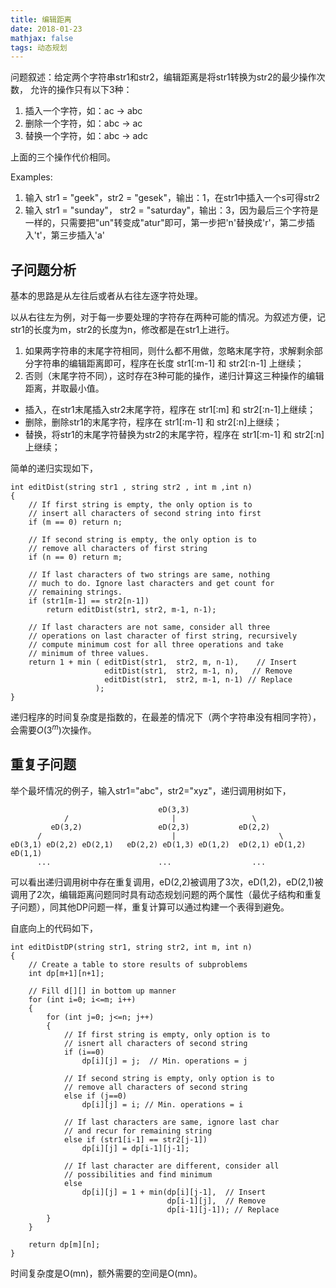 ```yaml
---
title: 编辑距离
date: 2018-01-23
mathjax: false
tags: 动态规划
---
```


问题叙述：给定两个字符串str1和str2，编辑距离是将str1转换为str2的最少操作次数，
允许的操作只有以下3种：

1. 插入一个字符，如：ac -> abc
2. 删除一个字符，如：abc -> ac
3. 替换一个字符，如：abc -> adc

上面的三个操作代价相同。

Examples:

1. 输入 str1 = "geek"，str2 = "gesek"，输出：1，在str1中插入一个s可得str2
2. 输入 str1 = "sunday"， str2 = "saturday"，输出：3，因为最后三个字符是一样的，只需要把"un"转变成"atur"即可，第一步把'n'替换成'r'，第二步插入't'，第三步插入'a'

## 子问题分析

基本的思路是从左往后或者从右往左逐字符处理。

以从右往左为例，对于每一步要处理的字符存在两种可能的情况。为叙述方便，记str1的长度为m，str2的长度为n，修改都是在str1上进行。

1. 如果两字符串的末尾字符相同，则什么都不用做，忽略末尾字符，求解剩余部分字符串的编辑距离即可，程序在长度 str1[:m-1] 和 str2[:n-1] 上继续；
2. 否则（末尾字符不同），这时存在3种可能的操作，递归计算这三种操作的编辑距离，并取最小值。
  - 插入，在str1末尾插入str2末尾字符，程序在 str1[:m] 和 str2[:n-1]上继续；
  - 删除，删除str1的末尾字符，程序在 str1[:m-1] 和 str2[:n]上继续；
  - 替换，将str1的末尾字符替换为str2的末尾字符，程序在 str1[:m-1] 和 str2[:n]上继续；

简单的递归实现如下，
```
int editDist(string str1 , string str2 , int m ,int n)
{
    // If first string is empty, the only option is to
    // insert all characters of second string into first
    if (m == 0) return n;
 
    // If second string is empty, the only option is to
    // remove all characters of first string
    if (n == 0) return m;
 
    // If last characters of two strings are same, nothing
    // much to do. Ignore last characters and get count for
    // remaining strings.
    if (str1[m-1] == str2[n-1])
        return editDist(str1, str2, m-1, n-1);
 
    // If last characters are not same, consider all three
    // operations on last character of first string, recursively
    // compute minimum cost for all three operations and take
    // minimum of three values.
    return 1 + min ( editDist(str1,  str2, m, n-1),    // Insert
                     editDist(str1,  str2, m-1, n),   // Remove
                     editDist(str1,  str2, m-1, n-1) // Replace
                   );
}
```
递归程序的时间复杂度是指数的，在最差的情况下（两个字符串没有相同字符），会需要$O(3^m)$次操作。

## 重复子问题

举个最坏情况的例子，输入str1="abc"，str2="xyz"，递归调用树如下，

```
                                 eD(3,3)
            /                       |                 \         
         eD(3,2)                 eD(2,3)           eD(2,2)
      /                             |                       \
eD(3,1) eD(2,2) eD(2,1)   eD(2,2) eD(1,3) eD(1,2)  eD(2,1) eD(1,2) eD(1,1)
      ...                        ...                  ... 
```

可以看出递归调用树中存在重复调用，eD(2,2)被调用了3次，eD(1,2)，eD(2,1)被调用了2次，编辑距离问题同时具有动态规划问题的两个属性（最优子结构和重复子问题），同其他DP问题一样，重复计算可以通过构建一个表得到避免。

自底向上的代码如下，
```
int editDistDP(string str1, string str2, int m, int n)
{
    // Create a table to store results of subproblems
    int dp[m+1][n+1];
 
    // Fill d[][] in bottom up manner
    for (int i=0; i<=m; i++)
    {
        for (int j=0; j<=n; j++)
        {
            // If first string is empty, only option is to
            // isnert all characters of second string
            if (i==0)
                dp[i][j] = j;  // Min. operations = j
 
            // If second string is empty, only option is to
            // remove all characters of second string
            else if (j==0)
                dp[i][j] = i; // Min. operations = i
 
            // If last characters are same, ignore last char
            // and recur for remaining string
            else if (str1[i-1] == str2[j-1])
                dp[i][j] = dp[i-1][j-1];
 
            // If last character are different, consider all
            // possibilities and find minimum
            else
                dp[i][j] = 1 + min(dp[i][j-1],  // Insert
                                   dp[i-1][j],  // Remove
                                   dp[i-1][j-1]); // Replace
        }
    }
 
    return dp[m][n];
}
```

时间复杂度是O(mn)，额外需要的空间是O(mn)。
